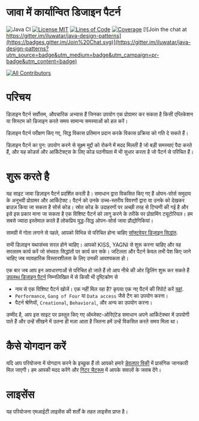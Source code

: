 <!-- the line below needs to be an empty line C: (its because kramdown isnt
     that smart and dearly wants an empty line before a heading to be able to
     display it as such, e.g. website) -->

# जावा में कार्यान्वित डिजाइन पैटर्न

![Java CI](https://github.com/iluwatar/java-design-patterns/workflows/Java%20CI/badge.svg)
[![License MIT](https://img.shields.io/badge/license-MIT-blue.svg)](https://raw.githubusercontent.com/iluwatar/java-design-patterns/master/LICENSE.md)
[![Lines of Code](https://sonarcloud.io/api/project_badges/measure?project=iluwatar_java-design-patterns&metric=ncloc)](https://sonarcloud.io/dashboard?id=iluwatar_java-design-patterns)
[![Coverage](https://sonarcloud.io/api/project_badges/measure?project=iluwatar_java-design-patterns&metric=coverage)](https://sonarcloud.io/dashboard?id=iluwatar_java-design-patterns)
[![Join the chat at https://gitter.im/iluwatar/java-design-patterns](https://badges.gitter.im/Join%20Chat.svg)](https://gitter.im/iluwatar/java-design-patterns?utm_source=badge&utm_medium=badge&utm_campaign=pr-badge&utm_content=badge)
<!-- ALL-CONTRIBUTORS-BADGE:START - Do not remove or modify this section -->
[![All Contributors](https://img.shields.io/badge/all_contributors-213-orange.svg?style=flat-square)](#contributors-)
<!-- ALL-CONTRIBUTORS-BADGE:END -->

# परिचय

डिज़ाइन पैटर्न सर्वोत्तम, औपचारिक अभ्यास हैं जिनका उपयोग एक प्रोग्रामर कर सकता है
किसी एप्लिकेशन या सिस्टम को डिजाइन करते समय सामान्य समस्याओं को हल करें।

डिज़ाइन पैटर्न परीक्षण किए गए, सिद्ध विकास प्रतिमान प्रदान करके विकास प्रक्रिया को गति दे सकते हैं।

डिज़ाइन पैटर्न का पुन: उपयोग करने से सूक्ष्म मुद्दों को रोकने में मदद मिलती है जो बड़ी समस्याएं पैदा करते हैं, और यह कोडर्स और आर्किटेक्ट्स के लिए कोड पठनीयता में भी सुधार करता है जो पैटर्न से परिचित हैं।

# शुरू करते है

यह साइट जावा डिज़ाइन पैटर्न प्रदर्शित करती है। समाधान द्वारा विकसित किए गए हैं
ओपन-सोर्स समुदाय के अनुभवी प्रोग्रामर और आर्किटेक्ट।
पैटर्न को उनके उच्च-स्तरीय विवरणों द्वारा या उनके को देखकर ब्राउज़ किया जा सकता है
सोर्स कोड। स्रोत कोड के उदाहरणों पर अच्छी तरह से टिप्पणी की गई है और इसे इस प्रकार माना जा सकता है
एक विशिष्ट पैटर्न को लागू करने के तरीके पर प्रोग्रामिंग ट्यूटोरियल। हम सबसे ज्यादा इस्तेमाल करते हैं
लोकप्रिय युद्ध-सिद्ध ओपन-सोर्स जावा प्रौद्योगिकियां।

सामग्री में गोता लगाने से पहले, आपको विभिन्न से परिचित होना चाहिए
[सॉफ्टवेयर डिजाइन सिद्धांत](https://java-design-patterns.com/principles/).

सभी डिज़ाइन यथासंभव सरल होने चाहिए। आपको KISS, YAGNI से शुरू करना चाहिए और वह सरलतम कार्य करें जो संभवतः सिद्धांतों पर कार्य कर सके। जटिलता और पैटर्न केवल तभी पेश किए जाने चाहिए जब व्यावहारिक विस्तारशीलता के लिए उनकी आवश्यकता हो।

एक बार जब आप इन अवधारणाओं से परिचित हो जाते हैं तो आप नीचे की ओर ड्रिलिंग शुरू कर सकते हैं
[उपलब्ध डिजाइन पैटर्न](https://java-design-patterns.com/patterns/) निम्नलिखित में से किसी भी दृष्टिकोण से

- नाम से एक विशिष्ट पैटर्न खोजें। एक नहीं मिल रहा है? कृपया एक नए पैटर्न की रिपोर्ट करें [यहां](https://github.com/iluwatar/java-design-patterns/issues).
- `Performance`, `Gang of Four` या `Data access` जैसे टैग का उपयोग करना।
- पैटर्न श्रेणियों, `Creational`, `Behavioral`, और अन्य का उपयोग करना।

उम्मीद है, आप इस साइट पर प्रस्तुत किए गए ऑब्जेक्ट-ओरिएंटेड समाधान अपने आर्किटेक्चर में उपयोगी पाते हैं और उन्हें सीखने में उतना ही मज़ा आता है जितना हमें उन्हें विकसित करते समय मिला था।

# कैसे योगदान करें

यदि आप परियोजना में योगदान करने के इच्छुक हैं तो आपको हमारे [डेवलपर विकी](https://github.com/iluwatar/java-design-patterns/wiki) में प्रासंगिक जानकारी मिल जाएगी। हम आपकी मदद करेंगे और [गिटर चैटरूम](https://gitter.im/iluwatar/java-design-patterns) में आपके सवालों के जवाब देंगे।

# लाइसेंस

यह परियोजना एमआईटी लाइसेंस की शर्तों के तहत लाइसेंस प्राप्त है।


